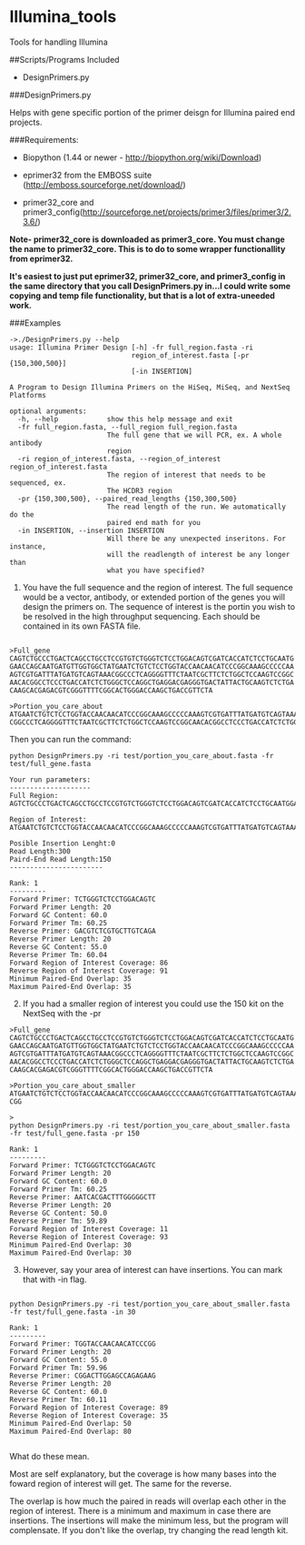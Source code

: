 Illumina_tools
==============

Tools for handling Illumina 

##Scripts/Programs Included

* DesignPrimers.py

###DesignPrimers.py

Helps with gene specific portion of the primer deisgn for Illumina paired end projects.

###Requirements:

 * Biopython (1.44 or newer - http://biopython.org/wiki/Download)

 * eprimer32 from the EMBOSS suite (http://emboss.sourceforge.net/download/)

 * primer32_core and primer3_config(http://sourceforge.net/projects/primer3/files/primer3/2.3.6/)

**Note- primer32_core is downloaded as primer3_core. You must change the name to primer32_core. This is to do to some wrapper functionallity from eprimer32.** 

**It's easiest to just put eprimer32, primer32_core, and primer3_config in the same directory that you call DesignPrimers.py in...I could write some copying and temp file functionality, but that is a lot of extra-uneeded work.**

###Examples

```
->./DesignPrimers.py --help
usage: Illumina Primer Design [-h] -fr full_region.fasta -ri
                              region_of_interest.fasta [-pr {150,300,500}]
                              [-in INSERTION]

A Program to Design Illumina Primers on the HiSeq, MiSeq, and NextSeq
Platforms

optional arguments:
  -h, --help            show this help message and exit
  -fr full_region.fasta, --full_region full_region.fasta
                        The full gene that we will PCR, ex. A whole antibody
                        region
  -ri region_of_interest.fasta, --region_of_interest region_of_interest.fasta
                        The region of interest that needs to be sequenced, ex.
                        The HCDR3 region
  -pr {150,300,500}, --paired_read_lengths {150,300,500}
                        The read length of the run. We automatically do the
                        paired end math for you
  -in INSERTION, --insertion INSERTION
                        Will there be any unexpected inseritons. For instance,
                        will the readlength of interest be any longer than
                        what you have specified?
```

1. You have the full sequence and the region of interest. The full sequence would be a vector, antibody, or extended portion of the genes you will design the primers on. The sequence of interest is the portin you wish to be resolved in the high throughput sequencing. Each should be contained in its own FASTA file.

```

>Full_gene
CAGTCTGCCCTGACTCAGCCTGCCTCCGTGTCTGGGTCTCCTGGACAGTCGATCACCATCTCCTGCAATG
GAACCAGCAATGATGTTGGTGGCTATGAATCTGTCTCCTGGTACCAACAACATCCCGGCAAAGCCCCCAA
AGTCGTGATTTATGATGTCAGTAAACGGCCCTCAGGGGTTTCTAATCGCTTCTCTGGCTCCAAGTCCGGC
AACACGGCCTCCCTGACCATCTCTGGGCTCCAGGCTGAGGACGAGGGTGACTATTACTGCAAGTCTCTGA
CAAGCACGAGACGTCGGGTTTTCGGCACTGGGACCAAGCTGACCGTTCTA

>Portion_you_care_about
ATGAATCTGTCTCCTGGTACCAACAACATCCCGGCAAAGCCCCCAAAGTCGTGATTTATGATGTCAGTAAA
CGGCCCTCAGGGGTTTCTAATCGCTTCTCTGGCTCCAAGTCCGGCAACACGGCCTCCCTGACCATCTCTGG
```

Then you can run the command:

```
python DesignPrimers.py -ri test/portion_you_care_about.fasta -fr test/full_gene.fasta

Your run parameters:
--------------------
Full Region:
AGTCTGCCCTGACTCAGCCTGCCTCCGTGTCTGGGTCTCCTGGACAGTCGATCACCATCTCCTGCAATGGAACCAGCAATGATGTTGGTGGCTATGAATCTGTCTCCTGGTACCAACAACATCCCGGCAAAGCCCCCAAAGTCGTGATTTATGATGTCAGTAAACGGCCCTCAGGGGTTTCTAATCGCTTCTCTGGCTCCAAGTCCGGCAACACGGCCTCCCTGACCATCTCTGGGCTCCAGGCTGAGGACGAGGGTGACTATTACTGCAAGTCTCTGACAAGCACGAGACGTCGGGTTTTCGGCACTGGGACCAAGCTGACCGTTCTA

Region of Interest:
ATGAATCTGTCTCCTGGTACCAACAACATCCCGGCAAAGCCCCCAAAGTCGTGATTTATGATGTCAGTAAACGGCCCTCAGGGGTTTCTAATCGCTTCTCTGGCTCCAAGTCCGGCAACACGGCCTCCCTGACCATCTCTGG

Posible Insertion Lenght:0
Read Length:300
Paird-End Read Length:150
-----------------------

Rank: 1
---------
Forward Primer: TCTGGGTCTCCTGGACAGTC
Forward Primer Length: 20
Forward GC Content: 60.0
Forward Primer Tm: 60.25
Reverse Primer: GACGTCTCGTGCTTGTCAGA
Reverse Primer Length: 20
Reverse GC Content: 55.0
Reverse Primer Tm: 60.04
Forward Region of Interest Coverage: 86
Reverse Region of Interest Coverage: 91
Minimum Paired-End Overlap: 35
Maximum Paired-End Overlap: 35

```

2. If you had a smaller region of interest you could use the 150 kit on the NextSeq with the -pr

```
>Full_gene
CAGTCTGCCCTGACTCAGCCTGCCTCCGTGTCTGGGTCTCCTGGACAGTCGATCACCATCTCCTGCAATG
GAACCAGCAATGATGTTGGTGGCTATGAATCTGTCTCCTGGTACCAACAACATCCCGGCAAAGCCCCCAA
AGTCGTGATTTATGATGTCAGTAAACGGCCCTCAGGGGTTTCTAATCGCTTCTCTGGCTCCAAGTCCGGC
AACACGGCCTCCCTGACCATCTCTGGGCTCCAGGCTGAGGACGAGGGTGACTATTACTGCAAGTCTCTGA
CAAGCACGAGACGTCGGGTTTTCGGCACTGGGACCAAGCTGACCGTTCTA

>Portion_you_care_about_smaller
ATGAATCTGTCTCCTGGTACCAACAACATCCCGGCAAAGCCCCCAAAGTCGTGATTTATGATGTCAGTAAA
CGG

>
python DesignPrimers.py -ri test/portion_you_care_about_smaller.fasta -fr test/full_gene.fasta -pr 150

Rank: 1
---------
Forward Primer: TCTGGGTCTCCTGGACAGTC
Forward Primer Length: 20
Forward GC Content: 60.0
Forward Primer Tm: 60.25
Reverse Primer: AATCACGACTTTGGGGGCTT
Reverse Primer Length: 20
Reverse GC Content: 50.0
Reverse Primer Tm: 59.89
Forward Region of Interest Coverage: 11
Reverse Region of Interest Coverage: 93
Minimum Paired-End Overlap: 30
Maximum Paired-End Overlap: 30

```

3. However, say your area of interest can have insertions. You can mark that with -in flag.


```

python DesignPrimers.py -ri test/portion_you_care_about_smaller.fasta -fr test/full_gene.fasta -in 30

Rank: 1
---------
Forward Primer: TGGTACCAACAACATCCCGG
Forward Primer Length: 20
Forward GC Content: 55.0
Forward Primer Tm: 59.96
Reverse Primer: CGGACTTGGAGCCAGAGAAG
Reverse Primer Length: 20
Reverse GC Content: 60.0
Reverse Primer Tm: 60.11
Forward Region of Interest Coverage: 89
Reverse Region of Interest Coverage: 35
Minimum Paired-End Overlap: 50
Maximum Paired-End Overlap: 80


```

What do these mean.

Most are self explanatory, but the coverage is how many bases into the foward region of interest will get. The same for the reverse.

The overlap is how much the paired in reads will overlap each other in the region of interest. There is a minimum and maximum in case there are insertions. The insertions will make the minimum less, but the program will complensate. If you don't like the overlap, try changing the read length kit.


